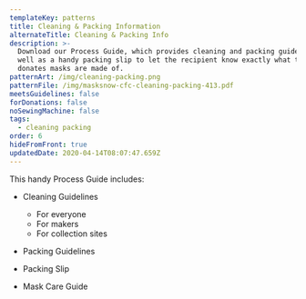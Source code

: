```yaml
---
templateKey: patterns
title: Cleaning & Packing Information
alternateTitle: Cleaning & Packing Info
description: >-
  Download our Process Guide, which provides cleaning and packing guidelines, as
  well as a handy packing slip to let the recipient know exactly what the
  donates masks are made of.
patternArt: /img/cleaning-packing.png
patternFile: /img/masksnow-cfc-cleaning-packing-413.pdf
meetsGuidelines: false
forDonations: false
noSewingMachine: false
tags:
  - cleaning packing
order: 6
hideFromFront: true
updatedDate: 2020-04-14T08:07:47.659Z
---
```

This handy Process Guide includes:

* Cleaning Guidelines

  * For everyone
  * For makers
  * For collection sites
* Packing Guidelines
* Packing Slip
* Mask Care Guide